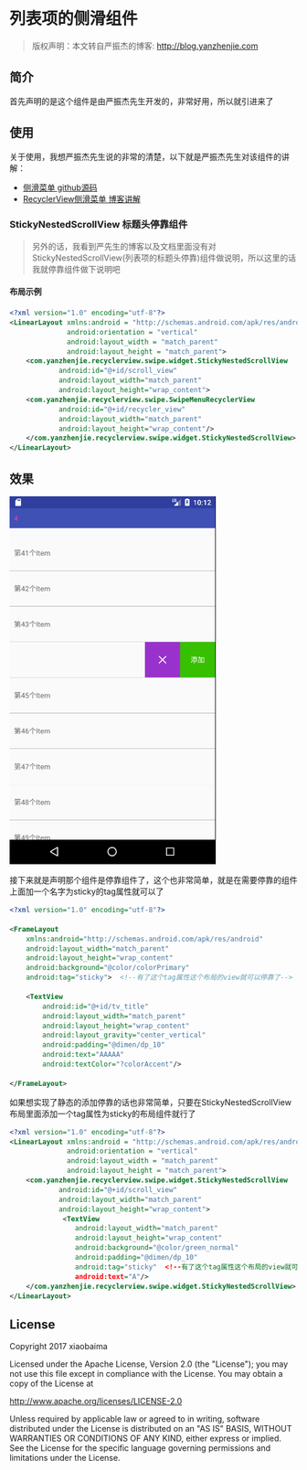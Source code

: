 # 列表项的侧滑组件

> 版权声明：本文转自严振杰的博客: http://blog.yanzhenjie.com

## 简介
首先声明的是这个组件是由严振杰先生开发的，非常好用，所以就引进来了

## 使用

关于使用，我想严振杰先生说的非常的清楚，以下就是严振杰先生对该组件的讲解：

- [侧滑菜单 github源码](https://github.com/yanzhenjie/SwipeRecyclerView)
- [ RecyclerView侧滑菜单  博客讲解](http://blog.csdn.net/yanzhenjie1003/article/details/52115566)

### StickyNestedScrollView 标题头停靠组件
> 另外的话，我看到严先生的博客以及文档里面没有对StickyNestedScrollView(列表项的标题头停靠)组件做说明，所以这里的话我就停靠组件做下说明吧

#### 布局示例

```xml
<?xml version="1.0" encoding="utf-8"?>
<LinearLayout xmlns:android = "http://schemas.android.com/apk/res/android"
              android:orientation = "vertical"
              android:layout_width = "match_parent"
              android:layout_height = "match_parent">
	<com.yanzhenjie.recyclerview.swipe.widget.StickyNestedScrollView
			android:id="@+id/scroll_view"
			android:layout_width="match_parent"
			android:layout_height="wrap_content">
	<com.yanzhenjie.recyclerview.swipe.SwipeMenuRecyclerView
			android:id="@+id/recycler_view"
			android:layout_width="match_parent"
			android:layout_height="wrap_content"/>
	</com.yanzhenjie.recyclerview.swipe.widget.StickyNestedScrollView>
</LinearLayout>
```

## 效果

![效果](https://github.com/xiaobaima520gyj/android/blob/master/ui-framework/dep-imgs/swipe_menu.png)

接下来就是声明那个组件是停靠组件了，这个也非常简单，就是在需要停靠的组件上面加一个名字为sticky的tag属性就可以了

```xml
<?xml version="1.0" encoding="utf-8"?>

<FrameLayout
    xmlns:android="http://schemas.android.com/apk/res/android"
    android:layout_width="match_parent"
    android:layout_height="wrap_content"
    android:background="@color/colorPrimary"
    android:tag="sticky">  <!--有了这个tag属性这个布局的view就可以停靠了-->

    <TextView
        android:id="@+id/tv_title"
        android:layout_width="match_parent"
        android:layout_height="wrap_content"
        android:layout_gravity="center_vertical"
        android:padding="@dimen/dp_10"
        android:text="AAAAA"
        android:textColor="?colorAccent"/>

</FrameLayout>

```

如果想实现了静态的添加停靠的话也非常简单，只要在StickyNestedScrollView布局里面添加一个tag属性为sticky的布局组件就行了

```xml
<?xml version="1.0" encoding="utf-8"?>
<LinearLayout xmlns:android = "http://schemas.android.com/apk/res/android"
              android:orientation = "vertical"
              android:layout_width = "match_parent"
              android:layout_height = "match_parent">
	<com.yanzhenjie.recyclerview.swipe.widget.StickyNestedScrollView
			android:id="@+id/scroll_view"
			android:layout_width="match_parent"
			android:layout_height="wrap_content">
			 <TextView
				android:layout_width="match_parent"
				android:layout_height="wrap_content"
				android:background="@color/green_normal"
				android:padding="@dimen/dp_10"
				android:tag="sticky"  <!--有了这个tag属性这个布局的view就可以停靠了-->
				android:text="A"/>
	</com.yanzhenjie.recyclerview.swipe.widget.StickyNestedScrollView>
</LinearLayout>
```

## License

Copyright 2017 xiaobaima

Licensed under the Apache License, Version 2.0 (the "License");
you may not use this file except in compliance with the License.
You may obtain a copy of the License at

   http://www.apache.org/licenses/LICENSE-2.0

Unless required by applicable law or agreed to in writing, software
distributed under the License is distributed on an "AS IS" BASIS,
WITHOUT WARRANTIES OR CONDITIONS OF ANY KIND, either express or implied.
See the License for the specific language governing permissions and
limitations under the License.